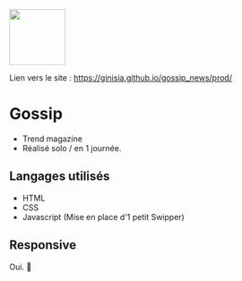 <img src="https://www.seekpng.com/png/full/351-3519000_stickers-dale-cooper-thumbs-up.png" width= "100" align="center">

Lien vers le site : https://ginisia.github.io/gossip_news/prod/

# Gossip

+ Trend magazine
+ Réalisé solo / en 1 journée.

## Langages utilisés

+ HTML
+ CSS
+ Javascript (Mise en place d'1 petit Swipper)

## Responsive

Oui. 🎉
